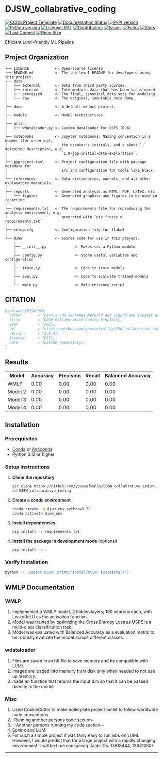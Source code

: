 # DJSW_collabrative_coding

[![CCDS Project Template](https://img.shields.io/badge/CCDS-Project%20template-328F97?logo=cookiecutter)](https://cookiecutter-data-science.drivendata.org/)
[![Documentation Status](https://readthedocs.org/projects/djsw-collabrative-coding/badge/?version=latest)](https://djsw-collabrative-coding.readthedocs.io/en/latest/?badge=latest)
[![PyPI version](https://badge.fury.io/py/djsw-collabrative-coding.svg)](https://badge.fury.io/py/djsw-collabrative-coding)
[![Python version](https://img.shields.io/pypi/pyversions/djsw-collabrative-coding)](https://pypistats.org/packages/djsw-collabrative-coding)
[![License: MIT](https://img.shields.io/github/license/youssefwally/DJSW_collabrative_coding)](https://github.com/youssefwally/DJSW_collabrative_coding/blob/master/LICENSE)
[![Contributors](https://img.shields.io/github/contributors-anon/youssefwally/DJSW_collabrative_coding)](https://github.com/youssefwally/DJSW_collabrative_coding/graphs/contributors)
[![Issues](https://img.shields.io/github/issues/youssefwally/DJSW_collabrative_coding)](https://github.com/youssefwally/DJSW_collabrative_coding/issues)
[![Forks](https://img.shields.io/github/forks/youssefwally/DJSW_collabrative_coding)](https://github.com/youssefwally/DJSW_collabrative_coding/network/members)
[![Stars](https://img.shields.io/github/stars/youssefwally/DJSW_collabrative_coding)](https://github.com/youssefwally/DJSW_collabrative_coding/stargazers)
[![Last Commit](https://img.shields.io/github/last-commit/youssefwally/DJSW_collabrative_coding)](https://github.com/youssefwally/DJSW_collabrative_coding/commits/master)
[![Repo Size](https://img.shields.io/github/repo-size/youssefwally/DJSW_collabrative_coding)](https://github.com/youssefwally/DJSW_collabrative_coding)
<!-- ![tests](https://github.com/youssefwally/DJSW_collabrative_coding/actions/workflows/test_and_deploy.yml/badge.svg) -->


Efficient Lumi-friendly ML Pipeline

## Project Organization

```
├── LICENSE            <- Open-source license
├── README.md          <- The top-level README for developers using this project.
├── data
│   ├── external       <- Data from third party sources.
│   ├── interim        <- Intermediate data that has been transformed.
│   ├── processed      <- The final, canonical data sets for modeling.
│   └── raw            <- The original, immutable data dump.
│
├── docs               <- A default mkdocs project.
│
├── models             <- Model Architectures.
│
├── utils
│   ├── wdataloader.py <- Custom dataloader for USPS (0-6)
│
├── notebooks          <- Jupyter notebooks. Naming convention is a number (for ordering),
│                         the creator's initials, and a short `-` delimited description, e.g.
│                         `1.0-jqp-initial-data-exploration`.
│
├── pyproject.toml     <- Project configuration file with package metadata for 
│                         src and configuration for tools like black
│
├── references         <- Data dictionaries, manuals, and all other explanatory materials.
│
├── reports            <- Generated analysis as HTML, PDF, LaTeX, etc.
│   └── figures        <- Generated graphics and figures to be used in reporting
│
├── requirements.txt   <- The requirements file for reproducing the analysis environment, e.g.
│                         generated with `pip freeze > requirements.txt`
│
├── setup.cfg          <- Configuration file for flake8
│
└── DJSW               <- Source code for use in this project.
    │
    ├── __init__.py             <- Makes src a Python module
    │
    ├── config.py               <- Store useful variables and configuration
    │
    ├── train.py                <- Code to train models
    │
    ├── eval.py                 <- Code to evaluate trained models
    │
    └── main.py                 <- Main entrance script
```

## CITATION
```bibtex
@software{DJSW2025,
  author       = {Dennis and Johannes Mørkrid and Sigurd and Youssef Wally},
  title        = {DJSW Collaborative Coding Template},
  year         = {2025},
  url          = {https://github.com/youssefwally/DJSW_collabrative_coding},
  version      = {1.0.0},
  license      = {MIT},
  note         = {GitHub repository},
}
```
## Results
| Model | Accuracy | Precision | Recall | Balanced Accuracy |
|-------|----------|-----------|--------|-------------------|
| WMLP | 0.00 | 0.00 | 0.00 | 0.00 |
| Model 2 | 0.00 | 0.00 | 0.00 | 0.00 |
| Model 3 | 0.00 | 0.00 | 0.00 | 0.00 |
| Model 4 | 0.00 | 0.00 | 0.00 | 0.00 |

## Installation

### Prerequisites
- [Conda](https://docs.conda.io/en/latest/miniconda.html) or [Anaconda](https://www.anaconda.com/products/distribution)
- Python 3.12 or higher

### Setup Instructions

1. **Clone the repository**
    ```bash
    git clone https://github.com/youssefwally/DJSW_collabrative_coding.git
    cd DJSW_collabrative_coding
    ```

2. **Create a conda environment**
    ```bash
    conda create -n djsw_env python=3.12
    conda activate djsw_env
    ```

3. **Install dependencies**
    ```bash
    pip install -r requirements.txt
    ```

4. **Install the package in development mode** (optional)
    ```bash
    pip install -e .
    ```

### Verify Installation
```bash
python -c 'import DJSW; print("Installation successful!")'
```

## WMLP Documentation
### WMLP
1. Implemented a WMLP model, 2 hidden layers; 100 neurons each, with LeakyReLU as the activation function.
2. Model was trained by optimizing the Cross Entropy Loss as USPS is a multi-class classification task.
3. Model was evaluated with Balanced Accuracy as a evaluation metric to be robustly evaluate the model across different classes.
### wdataloader
1. Files are saved in an h5 file to save memory and be compatible with LUMI.
2. Images are loaded into memory from disk only when needed to not use up memory.
3. made an function that returns the input dim so that it can be passed directly to the model.
### Misc
1. Used CookieCutter to make boilerplate project outlet to follow worldwide code conventions
2. -Running another persons code section-
3. --Another persons running my code section--
4. Sphinx and LUMI
5. For such a simple project it was fairly easy to run jobs on LUMI. However, I would predict that for a large project with a rapidly changing environment it will be time consuming. (Job-IDs: 13618444, 13631080)

--------

